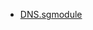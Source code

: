 * [DNS.sgmodule](https://raw.githubusercontent.com/EmotionalAmo/Surge-Persional-Module/main/DNS/DNS.sgmodul "🌐 DNS for Router and Companys")
